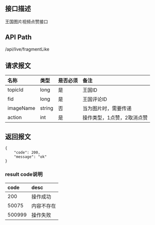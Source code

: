 ## 接口描述
王国图片视频点赞接口

## API Path
/api/live/fragmentLike

## 请求报文
|名称|类型|是否必须|备注|
|:-|:-|:-|:-|
|topicId|long|是|王国ID|
|fid|long|是|王国评论ID|
|imageName|string|否|当为图片时，需要传递|
|action|int|是|操作类型，1点赞，2取消点赞|


## 返回报文
	{
	    "code": 200,
	    "message": "ok"
    }

### result code说明
|code|desc|
|:-|:-|
|200|操作成功|
|50075|内容不存在|
|500999|操作失败|
